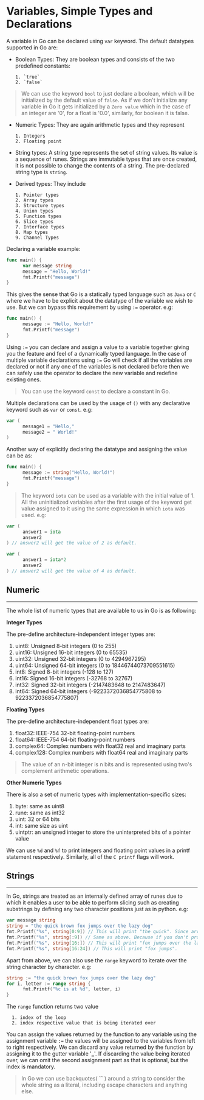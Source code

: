 # Variables, Simple Types and Declarations

A variable in Go can be declared using `var` keyword. The default datatypes supported in Go are:

* Boolean Types: They are boolean types and consists of the two predefined constants: 

      1. `true`
      2. `false`

> We can use the keyword `bool` to just declare a boolean, which will be initialized by the default value of `false`. As if we don't initialize any variable in Go it gets initialized by a `Zero value` which in the case of an integer are '0', for a float is '0.0', similarly, for boolean it is false.

* Numeric Types: They are again arithmetic types and they represent 

      1. Integers
      2. Floating point

* String types: A string type represents the set of string values. Its value is a sequence of runes. Strings are immutable types that are once created, it is not possible to change the contents of a string. The pre-declared string type is `string`.

* Derived types: They include 

      1. Pointer types
      2. Array types
      3. Structure types
      4. Union types
      5. Function types
      6. Slice types
      7. Interface types
      8. Map types
      9. Channel Types

Declaring a variable example:
```go
func main() {
      var message string
      message = "Hello, World!"
      fmt.Printf("message")
}
```

This gives the sense that Go is a statically typed language such as `Java` or `C` where we have to be explicit about the datatype of the variable we wish to use. But we can bypass this requirement by using `:=` operator. e.g:
```go
func main() {
      message := "Hello, World!"
      fmt.Printf("message")
}
```

Using `:=` you can declare and assign a value to a variable together giving you the feature and feel of a dynamically typed language. In the case of multiple variable declarations using `:=` Go will check if all the variables are declared or not if any one of the variables is not declared before then we can safely use the operator to declare the new variable and redefine existing ones.

> You can use the keyword `const` to declare a constant in Go.

Multiple declarations can be used by the usage of `()` with any declarative keyword such as `var` or `const`. e.g:
```go
var (
      message1 = "Hello,"
      message2 = " World!"
)
```

Another way of explicitly declaring the datatype and assigning the value can be as:
```go
func main() {
      message := string("Hello, World!")
      fmt.Printf("message")
}
```

> The keyword `iota` can be used as a variable with the initial value of 1. All the uninitialized variables after the first usage of the keyword get value assigned to it using the same expression in which `iota` was used. e.g:
```go
var (
      answer1 = iota
      answer2
) // answer2 will get the value of 2 as default.

var (
      answer1 = iota*2
      answer2
) // answer2 will get the value of 4 as default.
```

## Numeric
---

The whole list of numeric types that are available to us in Go is as following:

**Integer Types**

The pre-define architecture-independent integer types are:

1. uint8: Unsigned 8-bit integers (0 to 255)
2. uint16: Unsigned 16-bit integers (0 to 65535)
3. uint32: Unsigned 32-bit integers (0 to 4294967295)
4. uint64: Unsigned 64-bit integers (0 to 18446744073709551615)
5. int8: Signed 8-bit integers (-128 to 127)
6. int16: Signed 16-bit integers (-32768 to 32767)
7. int32: Signed 32-bit integers (-2147483648 to 2147483647)
8. int64: Signed 64-bit integers (-9223372036854775808 to 9223372036854775807)

**Floating Types**

The pre-define architecture-independent float types are:

1. float32: IEEE-754 32-bit floating-point numbers
2. float64: IEEE-754 64-bit floating-point numbers
3. complex64: Complex numbers with float32 real and imaginary parts
4. complex128: Complex numbers with float64 real and imaginary parts

> The value of an n-bit integer is n bits and is represented using two's complement arithmetic operations.

**Other Numeric Types**

There is also a set of numeric types with implementation-specific sizes:

1. byte: same as uint8
2. rune: same as int32
3. uint: 32 or 64 bits
4. int: same size as uint
5. uintptr: an unsigned integer to store the uninterpreted bits of a pointer value

We can use `%d` and `%f` to print integers and floating point values in a printf statement respectively. Similarly, all of the `C printf` flags will work.

## Strings
---

In Go, strings are treated as an internally defined array of runes due to which it enables a user to be able to perform slicing such as creating substrings by defining any two character positions just as in python. e.g:

```go
var message string
string = "the quick brown fox jumps over the lazy dog"
fmt.Printf("%s", string[0:9]) // This will print "the quick". Since array index starts from 0 and space is also a character.
fmt.Printf("%s", string[:9]) // Same as above. Because if you don't provide the value on the left of the colon it defaults to 0.
fmt.Printf("%s", string[16:]) // This will print "fox jumps over the lazy dog". Because if you don't provide the value on the left of the colon it defaults to the length of the string.
fmt.Printf("%s", string[16:24]) // This will print "fox jumps".
```

Apart from above, we can also use the `range` keyword to iterate over the string character by character. e.g:

```go
string := "the quick brown fox jumps over the lazy dog"
for i, letter := range string {
      fmt.Printf("%c is at %d", letter, i)
}
```

The `range` function returns two value
      
      1. index of the loop
      2. index respective value that is being iterated over

You can assign the values returned by the function to any variable using the assignment variable `:=` the values will be assigned to the variables from left to right respectively. We can discard any value returned by the function by assigning it to the gutter variable '**_**'. If discarding the value being iterated over, we can omit the second assignment part as that is optional, but the index is mandatory.

> In Go we can use backquotes( **``** ) around a string to consider the whole string as a literal, including escape characters and anything else.